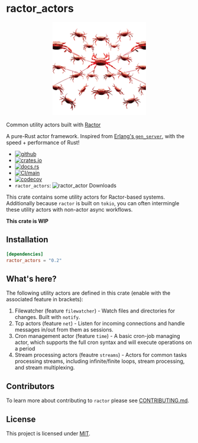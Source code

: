 # ractor_actors

<p align="center">
    <img src="https://raw.githubusercontent.com/slawlor/ractor/main/docs/ractor_logo.svg" width="50%" /> 
</p>

Common utility actors built with [Ractor](https://github.com/slawlor/ractor)

A pure-Rust actor framework. Inspired from [Erlang's `gen_server`](https://www.erlang.org/doc/man/gen_server.html), with the speed + performance of Rust!

* [<img alt="github" src="https://img.shields.io/badge/github-slawlor/ractor_actors-8da0cb?style=for-the-badge&labelColor=555555&logo=github" height="20">](https://github.com/slawlor/ractor_actors)
* [<img alt="crates.io" src="https://img.shields.io/crates/v/ractor_actors.svg?style=for-the-badge&color=fc8d62&logo=rust" height="20">](https://crates.io/crates/ractor_actors)
* [<img alt="docs.rs" src="https://img.shields.io/badge/docs.rs-ractor_actors-66c2a5?style=for-the-badge&labelColor=555555&logo=docs.rs" height="20">](https://docs.rs/ractor_actors)
* [![CI/main](https://github.com/slawlor/ractor_actors/actions/workflows/ci.yaml/badge.svg?branch=main)](https://github.com/slawlor/ractor_actors/actions/workflows/ci.yaml)
* [![codecov](https://codecov.io/gh/slawlor/ractor_actors/branch/main/graph/badge.svg?token=61AGYYPWBA)](https://codecov.io/gh/slawlor/ractor_actors)
* `ractor_actors`: ![ractor_actor Downloads](https://img.shields.io/crates/d/ractor_actors.svg)

This crate contains some utility actors for Ractor-based systems. Additionally because `ractor` is built on `tokio`,
you can often intermingle these utility actors with non-actor async workflows.

**This crate is WIP**

## Installation

```toml
[dependencies]
ractor_actors = "0.2"
```

## What's here?

The following utility actors are defined in this crate (enable with the associated feature in brackets):

1. Filewatcher (feature `filewatcher`) - Watch files and directories for changes. Built with `notify`.
2. Tcp actors (feature `net`) - Listen for incoming connections and handle messages in/out from them as sessions.
3. Cron management actor (feature `time`) - A basic cron-job managing actor, which supports the full cron syntax and will execute operations on a period
4. Stream processing actors (feautre `streams`) - Actors for common tasks processing streams, including infinite/finite loops, stream processing, and stream multiplexing.

## Contributors

To learn more about contributing to `ractor` please see [CONTRIBUTING.md](https://github.com/slawlor/ractor_actors/blob/main/CONTRIBUTING.md).

## License

This project is licensed under [MIT](https://github.com/slawlor/ractor_actors/blob/main/LICENSE).
